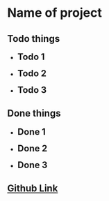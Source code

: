 # Name of project

## Todo things

* <span style="font-size: 1.25rem">**Todo 1**</span>

* <span style="font-size: 1.25rem">**Todo 2**</span>

* <span style="font-size: 1.25rem">**Todo 3**</span>

## Done things

* <span style="font-size: 1.25rem">**Done 1**</span>

* <span style="font-size: 1.25rem">**Done 2**</span>

* <span style="font-size: 1.25rem">**Done 3**</span>

## **[Github Link](https://github.com/techflashYT/projectNameHere)**
